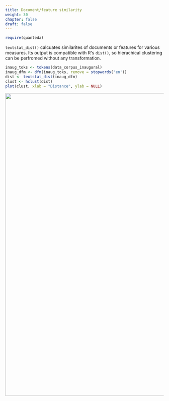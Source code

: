 ```yaml
---
title: Document/feature similarity
weight: 30
chapter: false
draft: false
---
```



```r
require(quanteda)
```

`textstat_dist()` calcuates similarites of documents or features for various measures. Its output is compatible with R's `dist()`, so hierachical clustering can be perfromed without any transformation.


```r
inaug_toks <- tokens(data_corpus_inaugural)
inaug_dfm <- dfm(inaug_toks, remove = stopwords('en'))
dist <- textstat_dist(inaug_dfm)
clust <- hclust(dist)
plot(clust, xlab = "Distance", ylab = NULL)
```

<img src="/statistical-analysis/dist_files/figure-html/unnamed-chunk-2-1.svg" width="960" />


